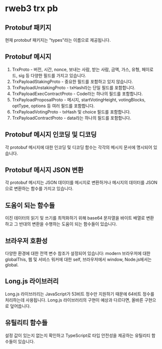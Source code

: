 # rweb3 trx pb

## Protobuf 패키지

현재 protobuf 패키지는 "types"라는 이름으로 제공됩니다.

## Protobuf 메시지

1. TrxProto - 버전, 시간, nonce, 보내는 사람, 받는 사람, 금액, 가스, 유형, 페이로드, sig 등 다양한 필드를 가지고 있습니다.
2. TrxPayloadStakingProto - 중요한 필드를 포함하고 있지 않습니다.
3. TrxPayloadUnstakingProto - txHash라는 단일 필드를 포함합니다.
4. TrxPayloadExecContractProto - Code라는 하나의 필드를 포함합니다.
5. TrxPayloadProposalProto - 메시지, startVotingHeight, votingBlocks, optType, options 등 여러 필드를 포함합니다.
6. TrxPayloadVotingProto - txHash 및 choice 필드를 포함합니다.
7. TrxPayloadContractProto - data라는 하나의 필드를 포함합니다.

## Protobuf 메시지 인코딩 및 디코딩

각 protobuf 메시지에 대한 인코딩 및 디코딩 함수는 각각의 메시지 문서에 명시되어 있습니다.

## Protobuf 메시지 JSON 변환

각 protobuf 메시지는 JSON 데이터를 메시지로 변환하거나 메시지의 데이터를 JSON으로 변환하는 함수를 가지고 있습니다.

## 도움이 되는 함수들

이진 데이터의 읽기 및 쓰기를 최적화하기 위해 base64 문자열을 바이트 배열로 변환하고 그 반대의 변환을 수행하는 도움이 되는 함수들이 있습니다.

## 브라우저 호환성

다양한 환경에 대한 전역 변수 참조가 설정되어 있습니다: modern 브라우저에 대한 globalThis, 웹 및 서비스 워커에 대한 self, 브라우저에서 window, Node.js에서는 global.

## Long.js 라이브러리

Long.js 라이브러리는 JavaScript가 53비트 정수만 지원하기 때문에 64비트 정수를 처리하는데 사용됩니다. Long.js 라이브러리의 구현이 예상과 다르다면, 올바른 구현으로 덮어씁니다.

## 유틸리티 함수들

설정 값이 있는지 없는지 확인하고 TypeScript로 타입 안전성을 제공하는 유틸리티 함수들이 있습니다.